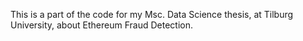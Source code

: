 This is a part of the code for my Msc. Data Science thesis, at Tilburg University, about Ethereum Fraud Detection. 

